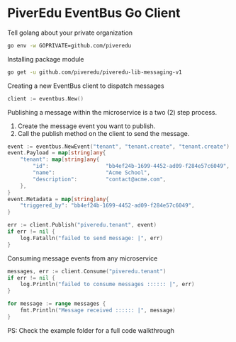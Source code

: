 # PiverEdu EventBus Go Client

Tell golang about your private organization
```bash
go env -w GOPRIVATE=github.com/piveredu
```

Installing package module
```bash
go get -u github.com/piveredu/piveredu-lib-messaging-v1
```

Creating a new EventBus client to dispatch messages
```go
client := eventbus.New()
```

Publishing a message within the microservice is a two (2) step process.

1. Create the message event you want to publish.
2. Call the publish method on the client to send the message.


```go
event := eventbus.NewEvent("tenant", "tenant.create", "tenant.create")
event.Payload = map[string]any{
    "tenant": map[string]any{
        "id":                  "bb4ef24b-1699-4452-ad09-f284e57c6049",
        "name":                "Acme School",
        "description":         "contact@acme.com",
    },
}
event.Metadata = map[string]any{
    "triggered_by": "bb4ef24b-1699-4452-ad09-f284e57c6049",
}

err := client.Publish("piveredu.tenant", event)
if err != nil {
    log.Fatalln("failed to send message: |", err)
}
```

Consuming message events from any microservice

```go
messages, err := client.Consume("piveredu.tenant")
if err != nil {
    log.Println("failed to consume messages :::::: |", err)
}

for message := range messages {
    fmt.Println("Message received :::::: |", message)
}
```

PS: Check the example folder for a full code walkthrough